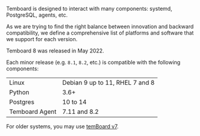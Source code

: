 Temboard is designed to interact with many components: systemd, PostgreSQL,
agents, etc.

As we are trying to find the right balance between innovation and backward
compatibility, we define a comprehensive list of platforms and software that
we support for each version.

Temboard 8 was released in May 2022.

Each minor release (e.g. `8.1`, `8.2`, etc.) is compatible with the following
components:


|                |                                 |
|----------------|---------------------------------|
| Linux          | Debian 9 up to 11, RHEL 7 and 8 |
| Python         | 3.6+                            |
| Postgres       | 10 to 14                        |
| Temboard Agent | 7.11 and 8.2                    |

For older systems, you may use [temBoard v7](/en/v7).
